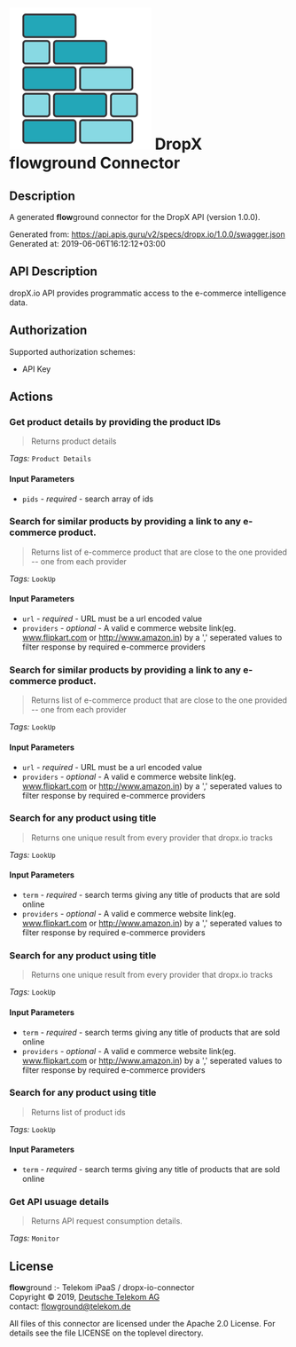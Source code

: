 # ![LOGO](logo.png) DropX **flow**ground Connector

## Description

A generated **flow**ground connector for the DropX API (version 1.0.0).

Generated from: https://api.apis.guru/v2/specs/dropx.io/1.0.0/swagger.json<br/>
Generated at: 2019-06-06T16:12:12+03:00

## API Description

dropX.io API provides programmatic access to the e-commerce intelligence data.

## Authorization

Supported authorization schemes:
- API Key
## Actions

### Get product details by providing the product IDs

> Returns product details

*Tags:* `Product Details`

#### Input Parameters
* `pids` - _required_ - search array of ids

### Search for similar products by providing a link to any e-commerce product.

> Returns list of e-commerce product that are close to the one provided -- one from each provider

*Tags:* `LookUp`

#### Input Parameters
* `url` - _required_ - URL must be a url encoded value
* `providers` - _optional_ - A valid e commerce website link(eg. www.flipkart.com or http://www.amazon.in) by a ',' seperated values to filter response by required e-commerce providers

### Search for similar products by providing a link to any e-commerce product.

> Returns list of e-commerce product that are close to the one provided -- one from each provider

*Tags:* `LookUp`

#### Input Parameters
* `url` - _required_ - URL must be a url encoded value
* `providers` - _optional_ - A valid e commerce website link(eg. www.flipkart.com or http://www.amazon.in) by a ',' seperated values to filter response by required e-commerce providers

### Search for any product using title

> Returns one unique result from every provider that dropx.io tracks

*Tags:* `LookUp`

#### Input Parameters
* `term` - _required_ - search terms giving any title of products that are sold online
* `providers` - _optional_ - A valid e commerce website link(eg. www.flipkart.com or http://www.amazon.in) by a ',' seperated values to filter response by required e-commerce providers

### Search for any product using title

> Returns one unique result from every provider that dropx.io tracks

*Tags:* `LookUp`

#### Input Parameters
* `term` - _required_ - search terms giving any title of products that are sold online
* `providers` - _optional_ - A valid e commerce website link(eg. www.flipkart.com or http://www.amazon.in) by a ',' seperated values to filter response by required e-commerce providers

### Search for any product using title

> Returns list of product ids

*Tags:* `LookUp`

#### Input Parameters
* `term` - _required_ - search terms giving any title of products that are sold online

### Get API usuage details

> Returns API request consumption details.

*Tags:* `Monitor`

## License

**flow**ground :- Telekom iPaaS / dropx-io-connector<br/>
Copyright © 2019, [Deutsche Telekom AG](https://www.telekom.de)<br/>
contact: flowground@telekom.de

All files of this connector are licensed under the Apache 2.0 License. For details
see the file LICENSE on the toplevel directory.
